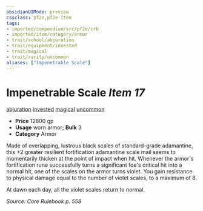 ```yaml
---
obsidianUIMode: preview
cssclass: pf2e,pf2e-item
tags:
- imported/compendium/src/pf2e/crb
- imported/item/category/armor
- trait/school/abjuration
- trait/equipment/invested
- trait/magical
- trait/rarity/uncommon
aliases: ["Impenetrable Scale"]
---
```

# Impenetrable Scale *Item 17*  
[abjuration](abjuration.md)  [invested](invested.md)  [magical](magical.md)  [uncommon](uncommon.md)  

- **Price** 12800 gp
- **Usage** worn armor; **Bulk** 3
- **Category** Armor

Made of overlapping, lustrous black scales of standard-grade adamantine, this +2 greater resilient fortification adamantine scale mail seems to momentarily thicken at the point of impact when hit. Whenever the armor's fortification rune successfully turns a significant foe's critical hit into a normal hit, one of the scales on the armor turns violet. You gain resistance to physical damage equal to the number of violet scales, to a maximum of 8.

At dawn each day, all the violet scales return to normal.

*Source: Core Rulebook p. 558*